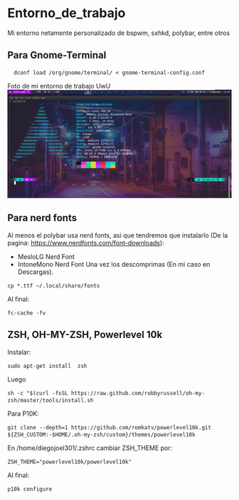 # Entorno_de_trabajo
Mi entorno netamente personalizado de bspwm, sxhkd, polybar, entre otros

## Para Gnome-Terminal

```
  dconf load /org/gnome/terminal/ < gnome-terminal-config.conf
```

Foto de mi entorno de trabajo UwU
![alt text](screenshot.png "Entorno de trabajo UwU")

## Para nerd fonts

Al menos el polybar usa nerd fonts, asi que tendremos que instalarlo (De la pagina: https://www.nerdfonts.com/font-downloads):
- MesloLG Nerd Font
- IntoneMono Nerd Font
Una vez los descomprimas (En mi caso en Descargas).

```
cp *.ttf ~/.local/share/fonts
```

Al final: 

```
fc-cache -fv
```

## ZSH, OH-MY-ZSH, Powerlevel 10k

Instalar:
```
sudo apt-get install  zsh
```

Luego

```
sh -c "$(curl -fsSL https://raw.github.com/robbyrussell/oh-my-zsh/master/tools/install.sh
```

Para P10K:

```
git clone --depth=1 https://github.com/romkatv/powerlevel10k.git ${ZSH_CUSTOM:-$HOME/.oh-my-zsh/custom}/themes/powerlevel10k
```

En /home/diegojoel301/.zshrc cambiar ZSH_THEME por:

```
ZSH_THEME="powerlevel10k/powerlevel10k"
```

Al final:

```
p10k configure
```
